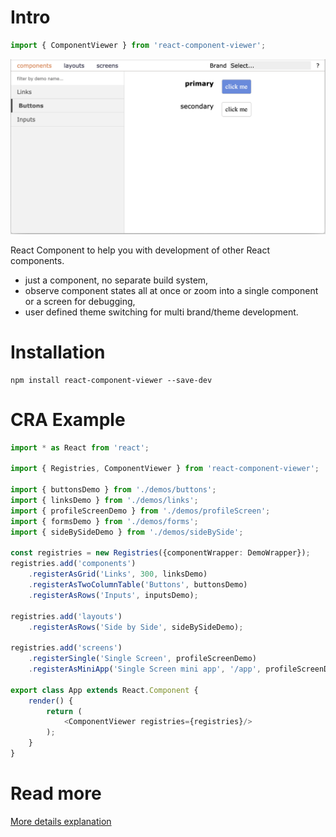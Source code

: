 # Intro

```typescript
import { ComponentViewer } from 'react-component-viewer';
```

![screen example](documentation/rcv/static/screen-example.png)

React Component to help you with development of other React components.
* just a component, no separate build system,
* observe component states all at once or zoom into a single component or a screen for debugging,
* user defined theme switching for multi brand/theme development. 

# Installation

```
npm install react-component-viewer --save-dev 
```

# CRA Example

```typescript
import * as React from 'react';

import { Registries, ComponentViewer } from 'react-component-viewer';

import { buttonsDemo } from './demos/buttons';
import { linksDemo } from './demos/links';
import { profileScreenDemo } from './demos/profileScreen';
import { formsDemo } from './demos/forms';
import { sideBySideDemo } from './demos/sideBySide';

const registries = new Registries({componentWrapper: DemoWrapper});
registries.add('components')
    .registerAsGrid('Links', 300, linksDemo)
    .registerAsTwoColumnTable('Buttons', buttonsDemo)
    .registerAsRows('Inputs', inputsDemo);

registries.add('layouts')
    .registerAsRows('Side by Side', sideBySideDemo);

registries.add('screens')
    .registerSingle('Single Screen', profileScreenDemo)
    .registerAsMiniApp('Single Screen mini app', '/app', profileScreenDemo);

export class App extends React.Component {
    render() {
        return (
            <ComponentViewer registries={registries}/>
        );
    }
}
```

# Read more

[More details explanation](https://medium.com/@mykolagolubyev/react-component-viewer-ff7cf793695a) 

